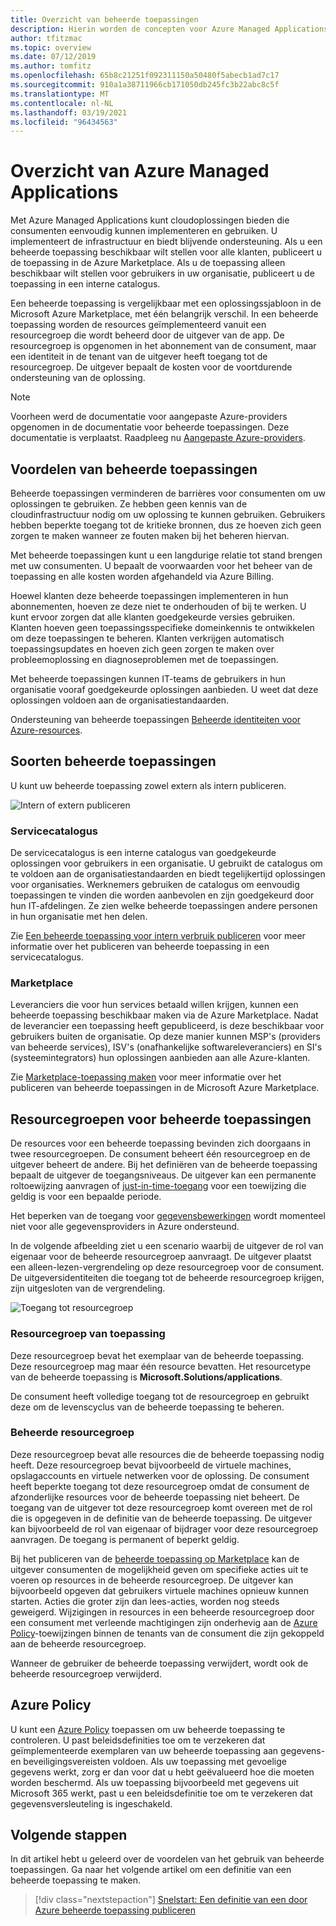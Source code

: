```yaml
---
title: Overzicht van beheerde toepassingen
description: Hierin worden de concepten voor Azure Managed Applications beschreven. Dit biedt Cloud-oplossingen die consumenten eenvoudig kunnen implementeren en gebruiken.
author: tfitzmac
ms.topic: overview
ms.date: 07/12/2019
ms.author: tomfitz
ms.openlocfilehash: 65b8c21251f092311150a50480f5abecb1ad7c17
ms.sourcegitcommit: 910a1a38711966cb171050db245fc3b22abc8c5f
ms.translationtype: MT
ms.contentlocale: nl-NL
ms.lasthandoff: 03/19/2021
ms.locfileid: "96434563"
---
```

# <a name="azure-managed-applications-overview"></a>Overzicht van Azure Managed Applications

Met Azure Managed Applications kunt cloudoplossingen bieden die consumenten eenvoudig kunnen implementeren en gebruiken. U implementeert de infrastructuur en biedt blijvende ondersteuning. Als u een beheerde toepassing beschikbaar wilt stellen voor alle klanten, publiceert u de toepassing in de Azure Marketplace. Als u de toepassing alleen beschikbaar wilt stellen voor gebruikers in uw organisatie, publiceert u de toepassing in een interne catalogus. 

Een beheerde toepassing is vergelijkbaar met een oplossingssjabloon in de Microsoft Azure Marketplace, met één belangrijk verschil. In een beheerde toepassing worden de resources geïmplementeerd vanuit een resourcegroep die wordt beheerd door de uitgever van de app. De resourcegroep is opgenomen in het abonnement van de consument, maar een identiteit in de tenant van de uitgever heeft toegang tot de resourcegroep. De uitgever bepaalt de kosten voor de voortdurende ondersteuning van de oplossing.

> [!NOTE]
> Voorheen werd de documentatie voor aangepaste Azure-providers opgenomen in de documentatie voor beheerde toepassingen. Deze documentatie is verplaatst. Raadpleeg nu [Aangepaste Azure-providers](../custom-providers/overview.md).

## <a name="advantages-of-managed-applications"></a>Voordelen van beheerde toepassingen

Beheerde toepassingen verminderen de barrières voor consumenten om uw oplossingen te gebruiken. Ze hebben geen kennis van de cloudinfrastructuur nodig om uw oplossing te kunnen gebruiken. Gebruikers hebben beperkte toegang tot de kritieke bronnen, dus ze hoeven zich geen zorgen te maken wanneer ze fouten maken bij het beheren hiervan. 

Met beheerde toepassingen kunt u een langdurige relatie tot stand brengen met uw consumenten. U bepaalt de voorwaarden voor het beheer van de toepassing en alle kosten worden afgehandeld via Azure Billing.

Hoewel klanten deze beheerde toepassingen implementeren in hun abonnementen, hoeven ze deze niet te onderhouden of bij te werken. U kunt ervoor zorgen dat alle klanten goedgekeurde versies gebruiken. Klanten hoeven geen toepassingsspecifieke domeinkennis te ontwikkelen om deze toepassingen te beheren. Klanten verkrijgen automatisch toepassingsupdates en hoeven zich geen zorgen te maken over probleemoplossing en diagnoseproblemen met de toepassingen. 

Met beheerde toepassingen kunnen IT-teams de gebruikers in hun organisatie vooraf goedgekeurde oplossingen aanbieden. U weet dat deze oplossingen voldoen aan de organisatiestandaarden.

Ondersteuning van beheerde toepassingen [Beheerde identiteiten voor Azure-resources](./publish-managed-identity.md).

## <a name="types-of-managed-applications"></a>Soorten beheerde toepassingen

U kunt uw beheerde toepassing zowel extern als intern publiceren.

![Intern of extern publiceren](./media/overview/manage_app_options.png)

### <a name="service-catalog"></a>Servicecatalogus

De servicecatalogus is een interne catalogus van goedgekeurde oplossingen voor gebruikers in een organisatie. U gebruikt de catalogus om te voldoen aan de organisatiestandaarden en biedt tegelijkertijd oplossingen voor organisaties. Werknemers gebruiken de catalogus om eenvoudig toepassingen te vinden die worden aanbevolen en zijn goedgekeurd door hun IT-afdelingen. Ze zien welke beheerde toepassingen andere personen in hun organisatie met hen delen.

Zie [Een beheerde toepassing voor intern verbruik publiceren](publish-service-catalog-app.md) voor meer informatie over het publiceren van beheerde toepassing in een servicecatalogus.

### <a name="marketplace"></a>Marketplace

Leveranciers die voor hun services betaald willen krijgen, kunnen een beheerde toepassing beschikbaar maken via de Azure Marketplace. Nadat de leverancier een toepassing heeft gepubliceerd, is deze beschikbaar voor gebruikers buiten de organisatie. Op deze manier kunnen MSP's (providers van beheerde services), ISV's (onafhankelijke softwareleveranciers) en SI's (systeemintegrators) hun oplossingen aanbieden aan alle Azure-klanten.

Zie [Marketplace-toepassing maken](../../marketplace/create-new-azure-apps-offer.md) voor meer informatie over het publiceren van beheerde toepassingen in de Microsoft Azure Marketplace.

## <a name="resource-groups-for-managed-applications"></a>Resourcegroepen voor beheerde toepassingen

De resources voor een beheerde toepassing bevinden zich doorgaans in twee resourcegroepen. De consument beheert één resourcegroep en de uitgever beheert de andere. Bij het definiëren van de beheerde toepassing bepaalt de uitgever de toegangsniveaus. De uitgever kan een permanente roltoewijzing aanvragen of [just-in-time-toegang](request-just-in-time-access.md) voor een toewijzing die geldig is voor een bepaalde periode.

Het beperken van de toegang voor [gegevensbewerkingen](../../role-based-access-control/role-definitions.md) wordt momenteel niet voor alle gegevensproviders in Azure ondersteund.

In de volgende afbeelding ziet u een scenario waarbij de uitgever de rol van eigenaar voor de beheerde resourcegroep aanvraagt. De uitgever plaatst een alleen-lezen-vergrendeling op deze resourcegroep voor de consument. De uitgeversidentiteiten die toegang tot de beheerde resourcegroep krijgen, zijn uitgesloten van de vergrendeling.

![Toegang tot resourcegroep](./media/overview/access.png)

### <a name="application-resource-group"></a>Resourcegroep van toepassing

Deze resourcegroep bevat het exemplaar van de beheerde toepassing. Deze resourcegroep mag maar één resource bevatten. Het resourcetype van de beheerde toepassing is **Microsoft.Solutions/applications**.

De consument heeft volledige toegang tot de resourcegroep en gebruikt deze om de levenscyclus van de beheerde toepassing te beheren.

### <a name="managed-resource-group"></a>Beheerde resourcegroep

Deze resourcegroep bevat alle resources die de beheerde toepassing nodig heeft. Deze resourcegroep bevat bijvoorbeeld de virtuele machines, opslagaccounts en virtuele netwerken voor de oplossing. De consument heeft beperkte toegang tot deze resourcegroep omdat de consument de afzonderlijke resources voor de beheerde toepassing niet beheert. De toegang van de uitgever tot deze resourcegroep komt overeen met de rol die is opgegeven in de definitie van de beheerde toepassing. De uitgever kan bijvoorbeeld de rol van eigenaar of bijdrager voor deze resourcegroep aanvragen. De toegang is permanent of beperkt geldig.

Bij het publiceren van de [beheerde toepassing op Marketplace](../../marketplace/create-new-azure-apps-offer.md) kan de uitgever consumenten de mogelijkheid geven om specifieke acties uit te voeren op resources in de beheerde resourcegroep. De uitgever kan bijvoorbeeld opgeven dat gebruikers virtuele machines opnieuw kunnen starten. Acties die groter zijn dan lees-acties, worden nog steeds geweigerd. Wijzigingen in resources in een beheerde resourcegroep door een consument met verleende machtigingen zijn onderhevig aan de [Azure Policy](../../governance/policy/overview.md)-toewijzingen binnen de tenants van de consument die zijn gekoppeld aan de beheerde resourcegroep.

Wanneer de gebruiker de beheerde toepassing verwijdert, wordt ook de beheerde resourcegroep verwijderd.

## <a name="azure-policy"></a>Azure Policy

U kunt een [Azure Policy](../../governance/policy/overview.md) toepassen om uw beheerde toepassing te controleren. U past beleidsdefinities toe om te verzekeren dat geïmplementeerde exemplaren van uw beheerde toepassing aan gegevens- en beveiligingsvereisten voldoen. Als uw toepassing met gevoelige gegevens werkt, zorg er dan voor dat u hebt geëvalueerd hoe die moeten worden beschermd. Als uw toepassing bijvoorbeeld met gegevens uit Microsoft 365 werkt, past u een beleidsdefinitie toe om te verzekeren dat gegevensversleuteling is ingeschakeld.

## <a name="next-steps"></a>Volgende stappen

In dit artikel hebt u geleerd over de voordelen van het gebruik van beheerde toepassingen. Ga naar het volgende artikel om een definitie van een ​​beheerde toepassing te maken.

> [!div class="nextstepaction"]
> [Snelstart: Een definitie van een door Azure beheerde toepassing publiceren](publish-service-catalog-app.md)